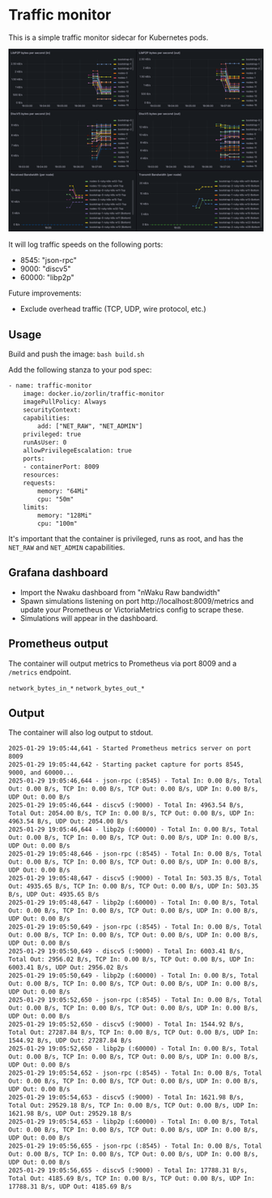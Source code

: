 # Traffic monitor

This is a simple traffic monitor sidecar for Kubernetes pods.

![alt text](image.png)

It will log traffic speeds on the following ports:
- 8545: "json-rpc"
- 9000: "discv5"
- 60000: "libp2p"

Future improvements:
- Exclude overhead traffic (TCP, UDP, wire protocol, etc.)

## Usage
Build and push the image:
`bash build.sh`

Add the following stanza to your pod spec:

```
- name: traffic-monitor
    image: docker.io/zorlin/traffic-monitor
    imagePullPolicy: Always
    securityContext:
    capabilities:
        add: ["NET_RAW", "NET_ADMIN"]
    privileged: true
    runAsUser: 0
    allowPrivilegeEscalation: true
    ports:
    - containerPort: 8009
    resources:
    requests:
        memory: "64Mi"
        cpu: "50m"
    limits:
        memory: "128Mi"
        cpu: "100m"
```

It's important that the container is privileged, runs as root, and has the `NET_RAW` and `NET_ADMIN` capabilities.

## Grafana dashboard
* Import the Nwaku dashboard from "nWaku Raw bandwidth"
* Spawn simulations listening on port http://localhost:8009/metrics and update your Prometheus or VictoriaMetrics config to scrape these.
* Simulations will appear in the dashboard.

## Prometheus output
The container will output metrics to Prometheus via port 8009 and a `/metrics` endpoint.

`network_bytes_in_*`
`network_bytes_out_*`

## Output
The container will also log output to stdout.

```
2025-01-29 19:05:44,641 - Started Prometheus metrics server on port 8009
2025-01-29 19:05:44,642 - Starting packet capture for ports 8545, 9000, and 60000...
2025-01-29 19:05:46,644 - json-rpc (:8545) - Total In: 0.00 B/s, Total Out: 0.00 B/s, TCP In: 0.00 B/s, TCP Out: 0.00 B/s, UDP In: 0.00 B/s, UDP Out: 0.00 B/s
2025-01-29 19:05:46,644 - discv5 (:9000) - Total In: 4963.54 B/s, Total Out: 2054.00 B/s, TCP In: 0.00 B/s, TCP Out: 0.00 B/s, UDP In: 4963.54 B/s, UDP Out: 2054.00 B/s
2025-01-29 19:05:46,644 - libp2p (:60000) - Total In: 0.00 B/s, Total Out: 0.00 B/s, TCP In: 0.00 B/s, TCP Out: 0.00 B/s, UDP In: 0.00 B/s, UDP Out: 0.00 B/s
2025-01-29 19:05:48,646 - json-rpc (:8545) - Total In: 0.00 B/s, Total Out: 0.00 B/s, TCP In: 0.00 B/s, TCP Out: 0.00 B/s, UDP In: 0.00 B/s, UDP Out: 0.00 B/s
2025-01-29 19:05:48,647 - discv5 (:9000) - Total In: 503.35 B/s, Total Out: 4935.65 B/s, TCP In: 0.00 B/s, TCP Out: 0.00 B/s, UDP In: 503.35 B/s, UDP Out: 4935.65 B/s
2025-01-29 19:05:48,647 - libp2p (:60000) - Total In: 0.00 B/s, Total Out: 0.00 B/s, TCP In: 0.00 B/s, TCP Out: 0.00 B/s, UDP In: 0.00 B/s, UDP Out: 0.00 B/s
2025-01-29 19:05:50,649 - json-rpc (:8545) - Total In: 0.00 B/s, Total Out: 0.00 B/s, TCP In: 0.00 B/s, TCP Out: 0.00 B/s, UDP In: 0.00 B/s, UDP Out: 0.00 B/s
2025-01-29 19:05:50,649 - discv5 (:9000) - Total In: 6003.41 B/s, Total Out: 2956.02 B/s, TCP In: 0.00 B/s, TCP Out: 0.00 B/s, UDP In: 6003.41 B/s, UDP Out: 2956.02 B/s
2025-01-29 19:05:50,649 - libp2p (:60000) - Total In: 0.00 B/s, Total Out: 0.00 B/s, TCP In: 0.00 B/s, TCP Out: 0.00 B/s, UDP In: 0.00 B/s, UDP Out: 0.00 B/s
2025-01-29 19:05:52,650 - json-rpc (:8545) - Total In: 0.00 B/s, Total Out: 0.00 B/s, TCP In: 0.00 B/s, TCP Out: 0.00 B/s, UDP In: 0.00 B/s, UDP Out: 0.00 B/s
2025-01-29 19:05:52,650 - discv5 (:9000) - Total In: 1544.92 B/s, Total Out: 27287.84 B/s, TCP In: 0.00 B/s, TCP Out: 0.00 B/s, UDP In: 1544.92 B/s, UDP Out: 27287.84 B/s
2025-01-29 19:05:52,650 - libp2p (:60000) - Total In: 0.00 B/s, Total Out: 0.00 B/s, TCP In: 0.00 B/s, TCP Out: 0.00 B/s, UDP In: 0.00 B/s, UDP Out: 0.00 B/s
2025-01-29 19:05:54,652 - json-rpc (:8545) - Total In: 0.00 B/s, Total Out: 0.00 B/s, TCP In: 0.00 B/s, TCP Out: 0.00 B/s, UDP In: 0.00 B/s, UDP Out: 0.00 B/s
2025-01-29 19:05:54,653 - discv5 (:9000) - Total In: 1621.98 B/s, Total Out: 29529.18 B/s, TCP In: 0.00 B/s, TCP Out: 0.00 B/s, UDP In: 1621.98 B/s, UDP Out: 29529.18 B/s
2025-01-29 19:05:54,653 - libp2p (:60000) - Total In: 0.00 B/s, Total Out: 0.00 B/s, TCP In: 0.00 B/s, TCP Out: 0.00 B/s, UDP In: 0.00 B/s, UDP Out: 0.00 B/s
2025-01-29 19:05:56,655 - json-rpc (:8545) - Total In: 0.00 B/s, Total Out: 0.00 B/s, TCP In: 0.00 B/s, TCP Out: 0.00 B/s, UDP In: 0.00 B/s, UDP Out: 0.00 B/s
2025-01-29 19:05:56,655 - discv5 (:9000) - Total In: 17788.31 B/s, Total Out: 4185.69 B/s, TCP In: 0.00 B/s, TCP Out: 0.00 B/s, UDP In: 17788.31 B/s, UDP Out: 4185.69 B/s
```
